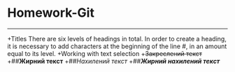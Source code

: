 # Homework-Git
_____
+Titles
There are six levels of headings in total. In order to create a heading, it is necessary to add characters at the beginning of the line #, in an amount equal to its level.
+Working with text selection
    +~~Закреслений текст~~
    +##**Жирний текст**
    +##*Нахилений текст*
    +##___Жирний нахилений текст___
